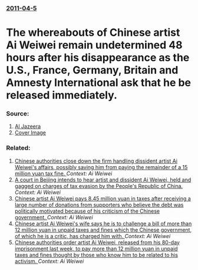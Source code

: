 ### [2011-04-5](/news/2011/04/5/index.md)

# The whereabouts of Chinese artist Ai Weiwei remain undetermined 48 hours after his disappearance as the U.S., France, Germany, Britain and Amnesty International ask that he be released immediately. 




### Source:

1. [Al Jazeera](http://english.aljazeera.net/news/asia-pacific/2011/04/20114565222165221.html)
1. [Cover Image](http://www.aljazeera.com/mritems/Images/2011/4/5/20114571036483621_20.jpg)

### Related:

1. [Chinese authorities close down the firm handling dissident artist Ai Weiwei's affairs, possibly saving him from paying the remainder of a 15 million yuan tax fine. ](/news/2012/10/1/chinese-authorities-close-down-the-firm-handling-dissident-artist-ai-weiwei-s-affairs-possibly-saving-him-from-paying-the-remainder-of-a-15.md) _Context: Ai Weiwei_
2. [A court in Beijing intends to hear artist and dissident Ai Weiwei, held and gagged on charges of tax evasion by the People's Republic of China. ](/news/2012/05/8/a-court-in-beijing-intends-to-hear-artist-and-dissident-ai-weiwei-held-and-gagged-on-charges-of-tax-evasion-by-the-people-s-republic-of-chi.md) _Context: Ai Weiwei_
3. [Chinese artist Ai Weiwei pays 8.45 million yuan in taxes after receiving a large number of donations from supporters who believe the debt was politically motivated because of his criticism of the Chinese government. ](/news/2011/11/15/chinese-artist-ai-weiwei-pays-8-45-million-yuan-in-taxes-after-receiving-a-large-number-of-donations-from-supporters-who-believe-the-debt-wa.md) _Context: Ai Weiwei_
4. [Chinese artist Ai Weiwei's wife says he is to challenge a bill of more than 12 million yuan in unpaid taxes and fines which the Chinese government, of which he is a critic, has charged him with. ](/news/2011/06/29/chinese-artist-ai-weiwei-s-wife-says-he-is-to-challenge-a-bill-of-more-than-12-million-yuan-in-unpaid-taxes-and-fines-which-the-chinese-gove.md) _Context: Ai Weiwei_
5. [Chinese authorities order artist Ai Weiwei, released from his 80-day imprisonment last week, to pay more than 12 million yuan in unpaid taxes and fines thought by those who know him to be related to his activism. ](/news/2011/06/28/chinese-authorities-order-artist-ai-weiwei-released-from-his-80-day-imprisonment-last-week-to-pay-more-than-12-million-yuan-in-unpaid-taxe.md) _Context: Ai Weiwei_
